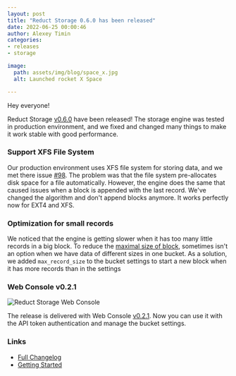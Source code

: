 ```yaml
---
layout: post 
title: "Reduct Storage 0.6.0 has been released"
date: 2022-06-25 00:00:46 
author: Alexey Timin 
categories:
- releases
- storage

image:
  path: assets/img/blog/space_x.jpg
  alt: Launched rocket X Space

---
```

Hey everyone!

Reduct Storage [v0.6.0](https://github.com/reduct-storage/reduct-storage/releases/tag/v0.6.0) have been released! 
The storage engine was tested in production environment, and we fixed and changed many things to make it work stable with good performance.

### Support XFS File System

Our production environment uses XFS file system for storing data, and we met there issue [#98](https://github.com/reduct-storage/reduct-storage/issues/98). 
The problem was that the file system pre-allocates disk space for a file automatically. 
However, the engine does the same that caused issues when a block is appended with the last record. 
We've changed the algorithm and don't append blocks anymore. 
It works perfectly now for EXT4 and XFS.

<!--more-->

### Optimization for small records

We noticed that the engine is getting slower when it has too many little records in a big block. 
To reduce the [maximal size of block](https://docs.reduct-storage.dev/how-does-it-work#bucket), sometimes isn't an option when we have data of different sizes in one bucket.
As a solution, we added `max_record_size` to the bucket settings to start a new block when it has more records than in the settings

### Web Console v0.2.1

![Reduct Storage Web Console ](https://github.com/reduct-storage/web-console/raw/main/readme/dashboard.png)

The release is delivered with Web Console [v0.2.1](https://github.com/reduct-storage/web-console/releases/tag/v0.2.1).
Now you can use it with the API token authentication and manage the bucket settings.

### Links

* [Full Changelog](https://github.com/reduct-storage/reduct-storage/blob/main/CHANGELOG.md)
* [Getting Started](https://docs.reduct-storage.dev/)


